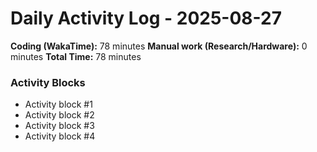 # Daily Activity Log - 2025-08-27

**Coding (WakaTime):** 78 minutes
**Manual work (Research/Hardware):** 0 minutes
**Total Time:** 78 minutes

### Activity Blocks
- Activity block #1
- Activity block #2
- Activity block #3
- Activity block #4
